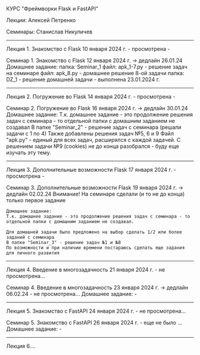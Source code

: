 КУРС "Фреймворки Flask и FastAPI"

Лекции: Алексей Петренко

Семинары: Станислав Никуличев

----------------------
Лекция 1. Знакомство с Flask
10 января 2024 г.
    - просмотрена -

Семинар 1. Знакомство с Flask
12 января 2024 г. -> дедлайн 26.01.24
    Домашнее задание:
    папка: Seminar_1
        файл: apk_1-7.py - решение задач на семинаре
        файл: apk_8.py - домашнее решение 8-ой задачи
    папка: DZ_1
        - решение домашней задачи
        - выполнена 23.01.2024 г.

----------------------
Лекция 2. Погружение во Flask
14 января 2024 г.
    - просмотрена -

Семинар 2. Погружение во Flask
16 января 2024 г. -> дедлайн 30.01.24
    Домашнее задание:
    Т.к. домашнее задание - это продолжение решения задач с семинара - то отдельной папки с домашним заданием не создавал
    В папке "Seminar_2" - решение задач с семинара (решали задачи с 1 по 4)
    Также добавлены решения задач №5, 6 и 9
    Файл "apk.py" - единый для всех задач, расширялся с каждой задачей.
    С решением задачи №9 (cookies) не до конца разобрался - буду еще изучать эту тему.


----------------------
Лекция 3. Дополнительные возможности Flask
17 января 2024 г.
    - просмотрена -

Семинар 3. Дополнительные возможности Flask
19 января 2024 г. -> дедлайн 02.02.24
    Внимание! На семинаре сделали (и то не до конца) только первое задание

    Домашнее задание:
    Т.к. домашнее задание - это продолжение решения задач с семинара - то отдельной папки с домашним заданием не создавал.

    Для домашней задачи было предложено на выбор сделать 1/2 или более заданий с семинара
    В папке "Seminar_3" - решение задач №1 и №8
    По возможности и при наличии времени постараюсь сделать еще задания для личного развития

----------------------
Лекция 4. Введение в многозадачность
21 января 2024 г.
    - не просмотрена...

Семинар 4. Введение в многозадачность
23 января 2024 г. -> дедлайн 06.02.24
    - не просмотрена...
    Домашнее задание: -

----------------------
Лекция 5. Знакомство с FastAPI
24 января 2024 г.
    - не просмотрена...

Семинар 5. Знакомство с FastAPI
26 января 2024 г.
    - еще не было ...
    Домашнее задание: -

----------------------
Лекция 6....